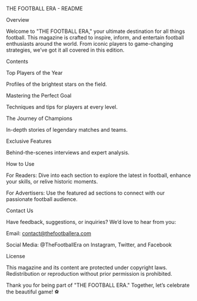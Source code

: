 THE FOOTBALL ERA - README

Overview

Welcome to "THE FOOTBALL ERA," your ultimate destination for all things football. This magazine is crafted to inspire, inform, and entertain football enthusiasts around the world. From iconic players to game-changing strategies, we’ve got it all covered in this edition.

Contents

Top Players of the Year

Profiles of the brightest stars on the field.

Mastering the Perfect Goal

Techniques and tips for players at every level.

The Journey of Champions

In-depth stories of legendary matches and teams.

Exclusive Features

Behind-the-scenes interviews and expert analysis.

How to Use

For Readers: Dive into each section to explore the latest in football, enhance your skills, or relive historic moments.

For Advertisers: Use the featured ad sections to connect with our passionate football audience.

Contact Us

Have feedback, suggestions, or inquiries? We’d love to hear from you:

Email: contact@thefootballera.com

Social Media: @TheFootballEra on Instagram, Twitter, and Facebook

License

This magazine and its content are protected under copyright laws. Redistribution or reproduction without prior permission is prohibited.

Thank you for being part of "THE FOOTBALL ERA." Together, let’s celebrate the beautiful game! ⚽️


